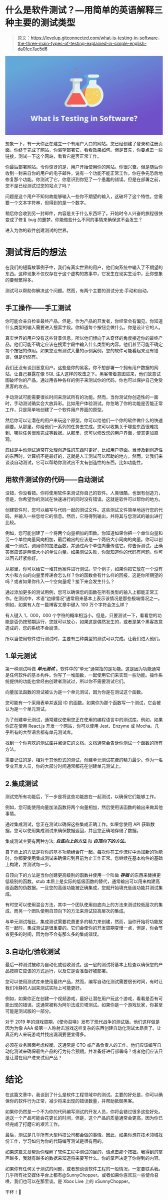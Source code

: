# 什么是软件测试？—用简单的英语解释三种主要的测试类型

> 原文：<https://levelup.gitconnected.com/what-is-testing-in-software-the-three-main-types-of-testing-explained-in-simple-english-da0fec7ae5d6>

![](img/726a3d9cb3e553c8c1dc3e1df888762e.png)

想象一下，有一天你正在建立一个有用户入口的网站。您已经创建了登录和注册页面。你终于完成了网站，你渴望部署它，看看效果如何。但是首先，你要点击一些链接，测试一下这个网站，看看它是否正常工作。

你最后部署网站。令你惊讶的是，用户开始使用你的网站。你很兴奋。但是随后你收到一封来自你的用户的电子邮件，说有一个功能不能正常工作。你在争先恐后地修复那个功能。你测试了它，你意识到你犯了一个愚蠢的错误。但是在部署之前，您不是已经测试过您的站点了吗？

问题是这个用户不知何故能够输入一些你不期望的输入，这破坏了这个特性。您需要一个文本字符串，但得到的是一个数字。

稍后你会收到另一封邮件，内容是关于什么东西坏了。开始时令人兴奋的旅程很快变成了修复 bug 的噩梦。你能做些什么不同的事情来确保这不会发生？

进入为你的软件创建测试的世界。

# 测试背后的想法

在我们的短篇故事例子中，我们有真实世界的用户，他们向系统中输入了不期望的东西。这种现象不仅仅存在于这个虚构的故事中，它发生在现实生活中，比你想象的要频繁得多。

测试可以帮助你解决这个问题。然而，有两个主要的测试分支:手动和自动。

## 手工操作——手工测试

你可能会亲自检查最终产品，但是，作为产品的开发者，你经常会有偏见。你知道什么类型的输入需要进入搜索字段。你知道每个按钮会做什么。你是设计它的人。

真实世界的用户没有这些背景信息，所以他们倾向于从奇怪的角度接近你的最终产品。他们可能不确定应该在搜索字段中输入什么类型的内容。他们甚至可能不确定每个按钮的作用。如果您没有测试大量的示例案例，您的软件可能看起来没有错误，但是仍然有。

我们还没有谈到恶意用户。这些是你的黑客。你不想部署一个拥有用户数据的网站，让自己暴露在像 SQL 注入这样的攻击之下。黑客带着意图进来，他们故意试图破坏你的产品。通过用各种各样的例子来测试你的代码，你也可以保护自己免受黑客的攻击。

手动测试可能需要很长时间来测试所有的功能。然而，当你测试你创造性的一面时，手动测试确实会大放异彩。比如用户体验测试。你忽略了你的功能是否能正常工作，只是简单地创建了一个软件用户界面的原型。

然后你可以让潜在的用户来玩这个原型。你可以给他们一个你的软件做什么的快速纲要。从那里，你给他们一系列的任务去完成。您可以收集关于哪些东西很难找到、哪些任务很难完成等数据。从那里，您可以修改您的用户界面，使其更加直观。

底线是手动测试通常在处理创造性的东西时更好，比如用户界面。当涉及到创造性的东西时，计算机不是最好的，这就是人工测试可以帮助的地方。然而，让我们来谈谈自动测试，它可以帮助你测试出不太有创造性的东西，比如功能性。

## 用软件测试你的代码——自动测试

没错，你没看错。你将使用软件来测试你自己的软件。人类很酷，也很有创造力，但是，你希望你的测试在快速进行的同时没有错误。这就是软件可以帮你的地方。

创建软件时，您可以编写与代码一起的测试文件。这些测试文件简单地运行您的代码，并输入一些您给它的信息。然后，它将得到输出，并将其与您测试的输出进行比较。

例如，您可能创建了一个将两个向量相加的函数。你知道如果你把一个单位向量和另一个单位向量同向相加，最后输出的应该是一个两倍大小同向的向量。你可以创建一个测试，调用你的加法函数，并通过两个单位向量传递它。你告诉测试，正确答案应该是两倍大小的单位向量。如果测试失败，你就知道你的代码有问题。你可以回去赶紧修好。

从那里，你可以给它一堆其他案件进行测试。举个例子，如果你把它放在一个没有大小和方向的向量里传递会怎么样？你的函数会有什么样的回报，这是你所期望的吗？或者如果你传入一个空向量呢？接下来会发生什么？

通过添加更多的测试用例，您可以确保您的函数在所有类型的输入上都能正常工作。在测试中，术语“边缘情况”通常用来基本上表示该情况是那些极端情况之一。例如，如果有人在一篇博客文章中键入 100 万个字符会怎么样？

有人键入 1，000，000 个字符的概率相当小，但是，只要测试一下，看看您的功能是否仍按预期运行，您就可以放心，如果这是偶然发生的，或者是某个黑客故意造成的，您的系统不会崩溃。

所以当使用软件进行测试时，主要有三种类型的测试可以完成。让我们进入他们。

## 1.单元测试

第一种测试叫做 ***单元测试*** 。软件中的“单元”通常指的是功能。这是因为功能通常是任何软件的基本构件。你写了一堆函数，一起使用它们来实现一些功能。操作系统提供的功能也曾经由创建者测试过，所以你不需要测试它们。

向量加法函数的测试被认为是一个单元测试，因为你是在测试这个函数。

您可能有一个采用表单并返回 ID 的函数。如果你为那个函数写一个测试，它会被认为是一个单元测试。

为了创建单元测试，通常建议使用您正在使用的编程语言中的测试库。例如，如果你正在使用 React.js 开发一个网站，你可以使用 Jest、Enzyme 或 Mocha。几乎所有的大型语言都有单元测试库。

找到一个你喜欢的测试库并阅读它的文档。文档通常会告诉你测试一个函数的所有方法。

需要记住的是，相对于其他形式的测试，创建单元测试花费的精力最少。作为一名专业开发人员，你的大部分时间通常都花在创建单元测试上。

## 2.集成测试

测试完所有功能后，下一步是将这些功能放在一起测试，以确保它们能够工作。

例如，您可能使用向量加法函数将两个向量相加，然后使用该函数的输出来做其他事情。

通过集成测试，您正在测试以确保这些集成正确工作。如果您使用 API 获取数据，您可以使用集成测试来确保数据返回，并且您正确地存储了数据。

集成测试主要有两种方法: ***自底向上的方法*** 和 ***自顶向下的方法。***

自下而上的方法是将你的基本功能组合在一起。每次你在工作流程中添加新的功能时，你都要使用集成测试来确保它到目前为止工作正常。您继续在基本构件的基础上构建，并测试每一步。

自顶向下的方法是当你创建更高级别的函数并使用一个叫做 ***存根*** 的东西来替换更低级别的函数。stub 本质上是实际的低级函数的替代，通常输出可以用来构建高级函数的伪数据。一旦您的高级功能被正确集成，您就开始填充低级功能并测试集成。

有时您可以使用混合方法，其中一个团队使用自底向上的方法来测试较低层次的集成，而另一个团队使用自顶向下的方法来测试较高层次的集成。

与单元测试相比，集成测试需要花费更多的精力来创建，然而，当你开始将功能放在一起时，集成测试是很重要的。它们会使你的开发周期变慢一点，但是，你会节省更多的时间，因为你不会有那么多的集成错误。

## 3.自动化/验收测试

最后一种测试被称为自动化或验收测试。这一层的测试将基本上检查以确保您的产品按照它应该的方式运行，以及它是否准备好被部署。

您可以使用测试库来使用最终产品，然而，编写自动化测试需要很长时间，有时让我们冷静的人回来测试实际上可能更好。

例如，如果你正在创建一个视频游戏，最好让潜在用户玩这个游戏，看看是否有可能出现的错误。这通常被称为阿尔法或贝塔测试。如果你是一个游戏玩家，你甚至可能是测试版的一部分。

对于 2019 年的游戏周期，《使命召唤》发布了现代战争的测试版。他们这样做是因为为像 AAA 级第一人称射击游戏这样复杂的东西创建自动化测试太昂贵了。让真正的人来玩游戏并找出漏洞要便宜得多。

必须在业务层面考虑权衡。这通常是 CTO 或产品负责人的工作。他们应该编写自动化测试来确保最终产品的行为符合预期，并准备好进行部署吗？或者他们应该只是让潜在用户进来试用产品？

# 结论

在这篇文章中，我谈到了什么是软件工程领域中的测试。主要的好处是，你可以确保你的软件行为正常，减少将来出现的错误数量，并帮助抵御黑客。

如果你仍然是一个不为你的代码编写测试的开发人员，你将会错过很多这些好处。运送一个产品可能会花更长的时间，但是，这个产品的质量通常会更高，因为你已经完成了打磨它的艰苦工作。

最后，测试是几乎所有大型科技公司都会做的事情。因此，如果你想在技术领域找份工作，学习如何为你的代码编写测试是很有用的。

如果这篇文章帮助你理解了软件工程中测试的目的，请点击那个按钮。我得到的掌声越多，我就有越多的数据来知道将来要写什么。你的掌声决定了你得到的内容。

如果你有任何关于测试的问题，或者想谈谈软件工程的一般情况，一定要联系我。几乎所有社交媒体平台上都有@SunnyChopper。或者如果你喜欢玩一些使命召唤，我们也可以在那里谈。是 Xbox Live 上的 xSunnyChopper。

干杯！💯